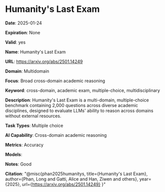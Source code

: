 # Humanity's Last Exam

**Date**: 2025-01-24

**Expiration**: None

**Valid**: yes

**Name**: Humanity's Last Exam

**URL**: https://arxiv.org/abs/2501.14249

**Domain**: Multidomain

**Focus**: Broad cross-domain academic reasoning

**Keyword**: cross-domain, academic exam, multiple-choice, multidisciplinary

**Description**: Humanity's Last Exam is a multi-domain, multiple-choice benchmark containing 2,000 questions across diverse academic disciplines, designed to evaluate LLMs' ability to reason across domains without external resources. 

**Task Types**: Multiple choice

**AI Capability**: Cross-domain academic reasoning

**Metrics**: Accuracy

**Models**: 

**Notes**: Good

**Citation**:  "@misc{phan2025humanitys, title={Humanity's Last Exam}, author={Phan, Long and Gatti, Alice and Han, Ziwen and others}, year={2025}, url={https://arxiv.org/abs/2501.14249} }" 

